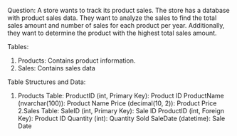 Question: A store wants to track its product sales. The store has a database with product sales data. They want to analyze the sales to find the total sales amount and number of sales for each product per year. Additionally, they want to determine the product with the highest total sales amount.

Tables:
1. Products: Contains product information.
2. Sales: Contains sales data

Table Structures and Data:
1. Products Table:
  ProductID (int, Primary Key): Product ID
  ProductName (nvarchar(100)): Product Name
  Price (decimal(10, 2)): Product Price
2.Sales Table:
  SaleID (int, Primary Key): Sale ID
  ProductID (int, Foreign Key): Product ID
  Quantity (int): Quantity Sold
  SaleDate (datetime): Sale Date
